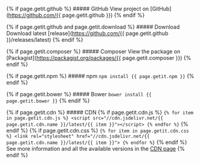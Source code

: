 {% if page.getit.github %}
    ##### GitHub
    View project on [GitHub](https://github.com/{{ page.getit.github }})
{% endif %}
    
{% if page.getit.github and page.getit.download %}
    ##### Download
    Download latest [release](https://github.com/{{ page.getit.github }}/releases/latest)
{% endif %}

{% if page.getit.composer %}
    ##### Composer
    View the package on [Packagist](https://packagist.org/packages/{{ page.getit.composer }})
{% endif %}

{% if page.getit.npm %}
    ##### npm
    `npm install {{ page.getit.npm }}`
{% endif %}

{% if page.getit.bower %}
    ##### Bower
    `bower install {{ page.getit.bower }}`
{% endif %}

{% if page.getit.cdn %}
    ##### CDN
    {% if page.getit.cdn.js %}
        ```
        {% for item in page.getit.cdn.js %}
            <script src="//cdn.jsdelivr.net/{{ page.getit.cdn.name }}/latest/{{ item }}"></script>
        {% endfor %}
        ```
    {% endif %}
    {% if page.getit.cdn.css %}
        ```
        {% for item in page.getit.cdn.css %}
            <link rel="stylesheet" href="//cdn.jsdelivr.net/{{ page.getit.cdn.name }}/latest/{{ item }}">
        {% endfor %}
        ```
	{% endif %}
    See more information and all the available versions in the [CDN page](cdn/)
{% endif %}
